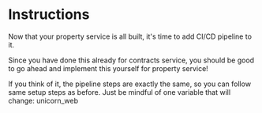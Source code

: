 <!-- Deploying the service -->

<!-- https://catalog.workshops.aws/serverless-developer-experience/en-US/unicorn-web/pipeline -->

# Instructions
Now that your property service is all built, it's time to add CI/CD pipeline to it.

Since you have done this already for contracts service, you should be good to go ahead and implement this yourself for property service!

If you think of it, the pipeline steps are exactly the same, so you can follow same setup steps as before. Just be mindful of one variable that will change: unicorn_web